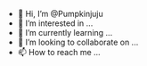 - 👋 Hi, I’m @Pumpkinjuju
- 👀 I’m interested in ...
- 🌱 I’m currently learning ...
- 💞️ I’m looking to collaborate on ...
- 📫 How to reach me ...

<!---
Pumpkinjuju/Pumpkinjuju is a ✨ special ✨ repository because its `README.md` (this file) appears on your GitHub profile.
You can click the Preview link to take a look at your changes.
--->
